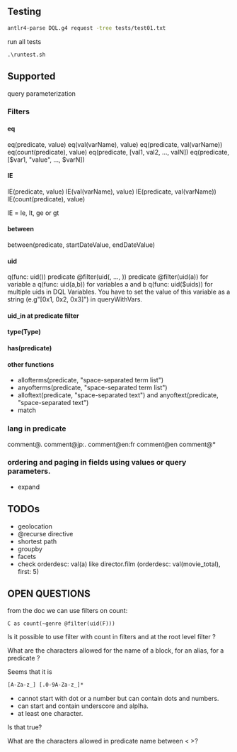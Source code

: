 

## Testing

```sh
antlr4-parse DQL.g4 request -tree tests/test01.txt
```
run all tests
```
.\runtest.sh
```

## Supported
query parameterization

### Filters
#### eq 
eq(predicate, value)
eq(val(varName), value)
eq(predicate, val(varName))
eq(count(predicate), value)
eq(predicate, [val1, val2, ..., valN])
eq(predicate, [$var1, "value", ..., $varN])


#### IE
IE(predicate, value)
IE(val(varName), value)
IE(predicate, val(varName))
IE(count(predicate), value)

IE = le, lt, ge or gt
#### between
between(predicate, startDateValue, endDateValue)

#### uid
q(func: uid(<uid>))
predicate @filter(uid(<uid1>, ..., <uidn>))
predicate @filter(uid(a)) for variable a
q(func: uid(a,b)) for variables a and b
q(func: uid($uids)) for multiple uids in DQL Variables. You have to set the value of this variable as a string (e.g"[0x1, 0x2, 0x3]") in queryWithVars.

#### uid_in at predicate filter

#### type(Type)

#### has(predicate)

#### other functions
- allofterms(predicate, "space-separated term list")
- anyofterms(predicate, "space-separated term list")
- alloftext(predicate, "space-separated text") and anyoftext(predicate, "space-separated text")
- match

### lang in predicate
comment@.
comment@jp:.
comment@en:fr
comment@en
comment@*

### ordering and paging in fields using values or query parameters.

- expand 

## TODOs
- geolocation  
- @recurse directive
- shortest path
- groupby
- facets
- check orderdesc: val(a) like director.film (orderdesc: val(movie_total), first: 5)

## OPEN QUESTIONS
from the doc we can use filters on count:
```
C as count(~genre @filter(uid(F)))
```
Is it possible to use filter with count in filters and at the root level filter ?

What are the characters allowed for the name of a block, for an alias, for a predicate ?

Seems that it is
```txt
[A-Za-z_] [.0-9A-Za-z_]*
```
- cannot start with dot or a number but can contain dots and numbers.
- can start and contain underscore and alplha.
- at least one character.

Is that true?


What are the characters allowed in predicate name between < >?
